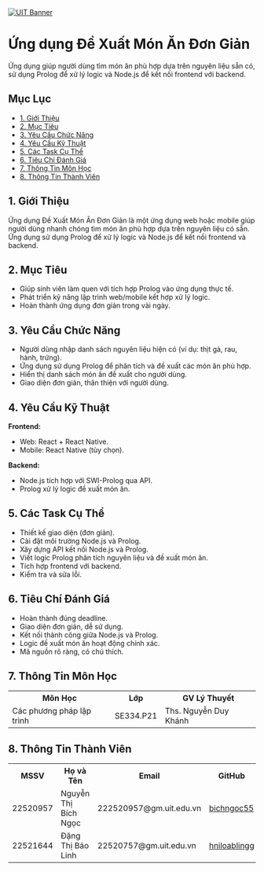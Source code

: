 <div>
        <a href="https://www.uit.edu.vn/" title="Trường Đại học Công nghệ Thông tin" target="_blank">
            <img src="https://www.uit.edu.vn/sites/vi/files/banner_uit_15.png" alt="UIT Banner">
        </a>
    </div>
    <h1>Ứng dụng Đề Xuất Món Ăn Đơn Giản</h1>
    <p>Ứng dụng giúp người dùng tìm món ăn phù hợp dựa trên nguyên liệu sẵn có, sử dụng Prolog để xử lý logic và Node.js để kết nối frontend với backend.</p>
    <div class="table-of-contents">
        <h2>Mục Lục</h2>
        <ul>
            <li><a href="#intro">1. Giới Thiệu</a></li>
            <li><a href="#goals">2. Mục Tiêu</a></li>
            <li><a href="#features">3. Yêu Cầu Chức Năng</a></li>
            <li><a href="#tech">4. Yêu Cầu Kỹ Thuật</a></li>
            <li><a href="#tasks">5. Các Task Cụ Thể</a></li>
            <li><a href="#criteria">6. Tiêu Chí Đánh Giá</a></li>
            <li><a href="#course-info">7. Thông Tin Môn Học</a></li>
            <li><a href="#team">8. Thông Tin Thành Viên</a></li>
        </ul>
    </div>
    <section id="intro">
        <h2>1. Giới Thiệu</h2>
        <p>Ứng dụng Đề Xuất Món Ăn Đơn Giản là một ứng dụng web hoặc mobile giúp người dùng nhanh chóng tìm món ăn phù hợp dựa trên nguyên liệu có sẵn. Ứng dụng sử dụng Prolog để xử lý logic và Node.js để kết nối frontend và backend.</p>
    </section>
    <section id="goals">
        <h2>2. Mục Tiêu</h2>
        <ul>
            <li>Giúp sinh viên làm quen với tích hợp Prolog vào ứng dụng thực tế.</li>
            <li>Phát triển kỹ năng lập trình web/mobile kết hợp xử lý logic.</li>
            <li>Hoàn thành ứng dụng đơn giản trong vài ngày.</li>
        </ul>
    </section>
    <section id="features">
        <h2>3. Yêu Cầu Chức Năng</h2>
        <ul>
            <li>Người dùng nhập danh sách nguyên liệu hiện có (ví dụ: thịt gà, rau, hành, trứng).</li>
            <li>Ứng dụng sử dụng Prolog để phân tích và đề xuất các món ăn phù hợp.</li>
            <li>Hiển thị danh sách món ăn đề xuất cho người dùng.</li>
            <li>Giao diện đơn giản, thân thiện với người dùng.</li>
        </ul>
    </section>
    <section id="tech">
        <h2>4. Yêu Cầu Kỹ Thuật</h2>
        <p><strong>Frontend:</strong></p>
        <ul>
            <li>Web: React + React Native.</li>
            <li>Mobile: React Native (tùy chọn).</li>
        </ul>
        <p><strong>Backend:</strong></p>
        <ul>
            <li>Node.js tích hợp với SWI-Prolog qua API.</li>
            <li>Prolog xử lý logic đề xuất món ăn.</li>
        </ul>
    </section>
    <section id="tasks">
        <h2>5. Các Task Cụ Thể</h2>
        <ul>
            <li>Thiết kế giao diện (đơn giản).</li>
            <li>Cài đặt môi trường Node.js và Prolog.</li>
            <li>Xây dựng API kết nối Node.js và Prolog.</li>
            <li>Viết logic Prolog phân tích nguyên liệu và đề xuất món ăn.</li>
            <li>Tích hợp frontend với backend.</li>
            <li>Kiểm tra và sửa lỗi.</li>
        </ul>
    </section>
    <section id="criteria">
        <h2>6. Tiêu Chí Đánh Giá</h2>
        <ul>
            <li>Hoàn thành đúng deadline.</li>
            <li>Giao diện đơn giản, dễ sử dụng.</li>
            <li>Kết nối thành công giữa Node.js và Prolog.</li>
            <li>Logic đề xuất món ăn hoạt động chính xác.</li>
            <li>Mã nguồn rõ ràng, có chú thích.</li>
        </ul>
    </section>
    <section id="course-info">
        <h2>7. Thông Tin Môn Học</h2>
        <table>
            <tr>
                <th>Môn Học</th>
                <th>Lớp</th>
                <th>GV Lý Thuyết</th>
            </tr>
            <tr>
                <td>Các phương pháp lập trình</td>
                <td>SE334.P21</td>
                <td>Ths. Nguyễn Duy Khánh</td>
            </tr>
        </table>
    </section>
    <section id="team">
        <h2>8. Thông Tin Thành Viên</h2>
        <table>
            <tr>
                <th>MSSV</th>
                <th>Họ và Tên</th>
                <th>Email</th>
                <th>GitHub</th>
            </tr>
            <tr>
                <td>22520957</td>
                <td>Nguyễn Thị Bích Ngọc</td>
                <td>222520957@gm.uit.edu.vn</td>
                <td><a href="https://github.com/bichngoc55" target="_blank">bichngoc55</a></td>
            </tr>
            <tr>
                <td>22521644</td>
                <td>Đặng Thị Bảo Linh</td>
                <td>22520757@gm.uit.edu.vn</td>
                <td><a href="https://github.com/hniloablingg" target="_blank">hniloablingg</a></td>
            </tr>
        </table>
    </section>
